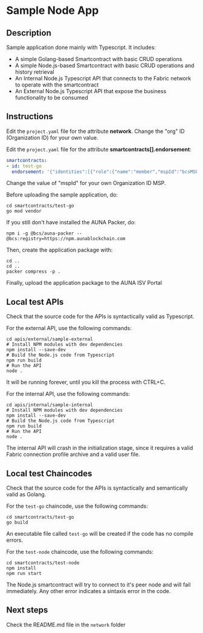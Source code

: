 # Sample Node App

## Description

Sample application done mainly with Typescript. It includes:
- A simple Golang-based Smartcontract with basic CRUD operations
- A simple Node.js-based Smartcontract with basic CRUD operations and history retrieval
- An Internal Node.js Typescript API that connects to the Fabric network to operate with the smartcontract
- An External Node.js Typescript API that expose the business functionality to be consumed

## Instructions

Edit the `project.yaml` file for the attribute __network__. Change the "org" ID (Organization ID) for your own value.

Edit the `project.yaml` file for the attribute __smartcontracts[].endorsement__:
```yaml
smartcontracts:
- id: test-go
  endorsement: '{"identities":[{"role":{"name":"member","mspId":"bcsMSP"}}],"policy":{"signed-by":0}}'
```
Change the value of "mspId" for your own Organization ID MSP.

Before uploading the sample application, do:
```shell
cd smartcontracts/test-go
go mod vendor
```

If you still don't have installed the AUNA Packer, do:
```shell
npm i -g @bcs/auna-packer --@bcs:registry=https://npm.aunablockchain.com
```

Then, create the application package with:
```shell
cd ..
cd ..
packer compress -p .
```

Finally, upload the application package to the AUNA ISV Portal

## Local test APIs

Check that the source code for the APIs is syntactically valid as Typescript.

For the external API, use the following commands:
```shell
cd apis/external/sample-external
# Install NPM modules with dev dependencies
npm install --save-dev
# Build the Node.js code from Typescript
npm run build
# Run the API
node .
```

It will be running forever, until you kill the process with CTRL+C.

For the internal API, use the following commands:
```shell
cd apis/internal/sample-internal
# Install NPM modules with dev dependencies
npm install --save-dev
# Build the Node.js code from Typescript
npm run build
# Run the API
node .
```

The internal API will crash in the initialization stage, since it requires a valid Fabric connection profile archive and a valid user file.

## Local test Chaincodes

Check that the source code for the APIs is syntactically and semantically valid as Golang.

For the `test-go` chaincode, use the following commands:
```shell
cd smartcontracts/test-go
go build
```

An executable file called `test-go` will be created if the code has no compile errors.

For the `test-node` chaincode, use the following commands:
```shell
cd smartcontracts/test-node
npm install
npm run start
```

The Node.js smartcontract will try to connect to it's peer node and will fail immediately. Any other error indicates a sintaxis error in the code.

## Next steps

Check the README.md file in the `network` folder